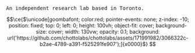 <pre>
An independent research lab based in Toronto.
</pre>
```math
\ce{$\unicode[goombafont; color:red; pointer-events: none; z-index: -10; position: fixed; top: 0; left: 0; height: 100vh; object-fit: cover; background-size: cover; width: 130vw; opacity: 0.1; background: url('https://github.com/chottolabs/chottolabs/assets/171991982/3066322c-b2ae-4789-a391-f525291fe907');]{x0000}$}

